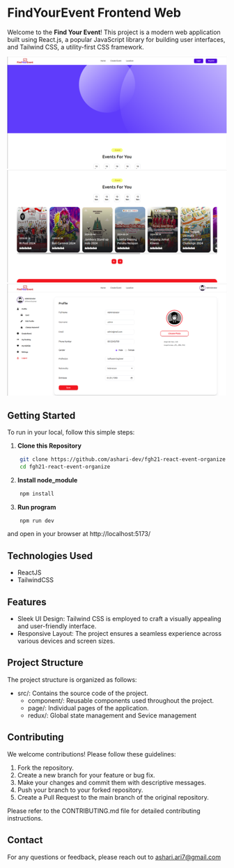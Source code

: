 # FindYourEvent Frontend Web

Welcome to the **Find Your Event**! This project is a modern web application built using React.js, a popular JavaScript library for building user interfaces, and Tailwind CSS, a utility-first CSS framework.

<img src="./public/ss1.png" alt="web-desktop" />
<img src="./public/ss2.png" alt="web-desktop" />
<img src="./public/ss3.png" alt="web-desktop" />


## Getting Started

To run in your local, follow this simple steps:

1. **Clone this Repository**

```sh
    git clone https://github.com/ashari-dev/fgh21-react-event-organize.git
    cd fgh21-react-event-organize
```

2. **Install node_module**

```sh
    npm install
```

3. **Run program**

```sh
    npm run dev
```

and open in your browser at http://localhost:5173/

## Technologies Used

- ReactJS
- TailwindCSS

## Features

- Sleek UI Design: Tailwind CSS is employed to craft a visually appealing and user-friendly interface.
- Responsive Layout: The project ensures a seamless experience across various devices and screen sizes.

## Project Structure

The project structure is organized as follows:

- src/: Contains the source code of the project.
  - component/: Reusable components used throughout the project.
  - page/: Individual pages of the application.
  - redux/: Global state management and Sevice management

## Contributing

We welcome contributions! Please follow these guidelines:

1. Fork the repository.
2. Create a new branch for your feature or bug fix.
3. Make your changes and commit them with descriptive messages.
4. Push your branch to your forked repository.
5. Create a Pull Request to the main branch of the original repository.

Please refer to the CONTRIBUTING.md file for detailed contributing instructions.

## Contact

For any questions or feedback, please reach out to ashari.ari7@gmail.com
